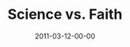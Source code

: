 ---
layout: message
category: message
series: "Heavy-Weights"
title: "Science vs. Faith"
date: 2011-03-12-00-00
message_id: 663
---